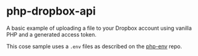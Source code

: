 # php-dropbox-api

A basic example of uploading a file to your Dropbox account using vanilla PHP and a generated access token.

This cose sample uses a ```.env``` files as described on the [php-env](https://github.com/codeadamca/php-env) repo. 
